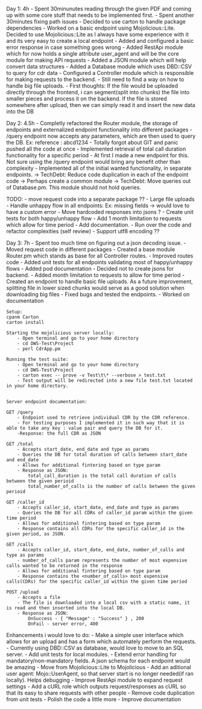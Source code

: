 
Day 1: 4h
    - Spent 30minunutes reading through the given PDF and coming up with some core stuff that needs to be implemented first. 
    - Spent another 30minutes fixing path issues
    - Decided to use carton to handle package dependencies
    - Worked on a basic endpoint using Mojolicious::Lite. Decided to use Mojolicious::Lite as I always have some experience with it and its very easy to create a local endpoint
    - Added and configured a basic error response in case something goes wrong
    - Added RestApi module which for now holds a single attribute user_agent and will be the core module for making API requests
    - Added a JSON module which will help convert data structures
    - Added a Database module which uses DBD::CSV to query for cdr data
    - Configured a Controller module which is responsible for making requests to the backend.
    - Still need to find a way on how to handle big file uploads. 
        - First thoughts: If the file would be uploaded directly through the frontend, i can segment(split into chunks) the file into smaller pieces and process it on the backend.
        If the file is stored somewhere after upload, then we can simply read it and insert the new data into the DB
    
Day 2: 4.5h
    - Completly refactored the Router module, the storage of endpoints and externalized endpoint functionality into different packages
    - /query endpoint now accepts any parameters, which are then used to query the DB. Ex: reference : abcd1234
    - Totally forgot about GIT and panic pushed all the code at once
    - Implemented retrieval of total call duration functionality for a specific period - 
        At first I made a new endpoint for this. Not sure using the /query endpoint would bring any benefit other than complexity
    - Implemented all of the initial wanted functionality, in separate endpoints.
        -> TechDebt: Reduce code duplication in each of the endpoint code -> Perhaps create a common module 
        -> TechDebt: Move queries out of Database.pm. This module should not hold queries.
        
TODO: 
    - move request code into a separate package ??
    - Large file uploads
    - Handle unhappy flow in all endpoints: Ex: missing fields -> would love to have a custom error
    - Move hardcoded responses into jsons ?
    - Create unit tests for both happy/unhappy flow
    - Add 1 month limitation to requests which allow for time period
    - Add documentation.
    - Run over the code and refactor complexities (self review)
    - Support utf8 encoding ??

Day 3: 7h
    - Spent too much time on figuring out a json decoding issue.
    - Moved request code in different packages
    - Created a base module Router.pm which stands as base for all Controller routes.
    - Improved routes code
    - Added unit tests for all endpoints validating most of happy/unhappy flows
    - Added pod documentation
    - Decided not to create jsons for backend.
    - Added month limitation to requests to allow for time period
    - Created an endpoint to handle basic file uploads. 
        As a future improvement, splitting file in lower sized chunks would serve as a good solution when downloading big files
    - Fixed bugs and tested the endpoints.
    - Worked on documentation

    Setup: 
    cpanm Carton
    carton install

    Starting the mojolicious server locally:
        - Open terminal and go to your home directory
        - cd DWS-Test\Project
        - perl CdrApp.pm
    
    Running the test suite:
        - Open terminal and go to your home directory
        - cd DWS-Test\Project
        - carton exec -- prove -v Test\t\* --verbose > test.txt
        - Test output will be redirected into a new file test.txt located in your home directory.


    Server endpoint documentation:

    GET /query
        - Endpoint used to retrieve individual CDR by the CDR reference.
        - For testing purposes I implemented it in such way that it is able to take any key : value pair and query the DB for it.
        -Response: the full CDR as JSON

    GET /total
        - Accepts start_date, end_date and type as params
        - Queries the DB for total duration of calls between start_date and end_date
        - Allows for additional fintering based on type param
        - Response as JSON: 
            total_call_duration is the total call duration of calls between the given perioid
            total_number_of_calls is the number of calls between the given perioid
    
    GET /caller_id
        - Accepts caller_id, start_date, end_date and type as params
        - Queries the DB for all CDRs of caller_id param within the given time period
        - Allows for additional fintering based on type param 
        - Response contains all CDRs for the specific caller_id in the given period, as JSON.

    GET /calls
        - Accepts caller_id, start_date, end_date, number_of_calls and type as params
        - number_of_calls param represents the number of most expensive calls wanted to be returned in the response
        - Allows for additional fintering based on type param 
        - Response contains the <number_of_calls> most expensive calls(CDRs) for the specific caller_id within the given time period

    POST /upload
        - Accepts a file 
        - The file is downloaded into a local csv with a static name, it is read and then inserted into the local DB.
        - Response as JSON:
            OnSuccess - { "Message" : "Success" } , 200
            OnFail - server error, 400

Enhancements i would love to do:
    - Make a simple user interface which allows for an upload and has a form which automately perform the requests.
    - Currently using DBD::CSV as database, would love to move to an SQL server.
    - Add unit tests for local modules.
    - Extend error handling for mandatory/non-mandatory fields. A json schema for each endpoint would be amazing
    - Move from Mojolicious::Lite to Mojolicious
    - Add an aditional user agent: Mojo::UserAgent, so that server start is no longer needed(if ran locally). Helps debugging
    - Improve RestApi module to expand request settings
    - Add a cURL role which outputs request/responses as cURL so that its easy to share requests with other people
    - Remove code duplication from unit tests
    - Polish the code a little more
    - Improve documentation